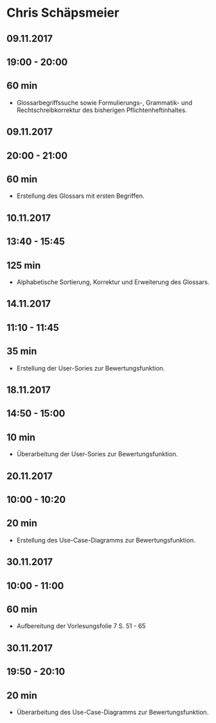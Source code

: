 # Chris Schäpsmeier

## 09.11.2017
## 19:00 - 20:00
## 60 min

* Glossarbegriffssuche sowie Formulierungs-, Grammatik- und Rechtschreibkorrektur des bisherigen Pflichtenheftinhaltes.

## 09.11.2017
## 20:00 - 21:00
## 60 min

* Erstellung des Glossars mit ersten Begriffen.

## 10.11.2017
## 13:40 - 15:45
## 125 min

* Alphabetische Sortierung, Korrektur und Erweiterung des Glossars.

## 14.11.2017
## 11:10 - 11:45
## 35 min

* Erstellung der User-Sories zur Bewertungsfunktion.

## 18.11.2017
## 14:50 - 15:00
## 10 min

* Überarbeitung der User-Sories zur Bewertungsfunktion.

## 20.11.2017
## 10:00 - 10:20
## 20 min

* Erstellung des Use-Case-Diagramms zur Bewertungsfunktion.

## 30.11.2017
## 10:00 - 11:00
## 60 min

* Aufbereitung der Vorlesungsfolie 7 S. 51 - 65

## 30.11.2017
## 19:50 - 20:10
## 20 min

* Überarbeitung des Use-Case-Diagramms zur Bewertungsfunktion.
